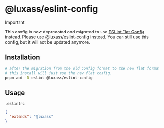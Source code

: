 # @luxass/eslint-config

> [!IMPORTANT]
> This config is now deprecated and migrated to use [ESLint Flat Config](https://eslint.org/docs/latest/user-guide/configuring/configuration-files#using-a-shareable-configuration-package) instead. Please use [@luxass/eslint-config](https://github.com/luxass/eslint-config) instead.
> You can still use this config, but it will not be updated anymore.


## Installation

```bash
# after the migration from the old config format to the new flat format,
# this install will just use the new flat config.
pnpm add -D eslint @luxass/eslint-config
```

## Usage

`.eslintrc`
```json
{
  "extends": "@luxass"
}
```
